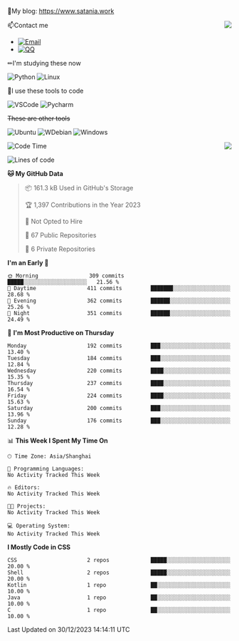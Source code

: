 📰My blog: https://www.satania.work

<img align="right" src="https://github-readme-stats.vercel.app/api/top-langs/?username=Katriell"/>

📫Contact me

* [![Email](https://img.shields.io/badge/Email-Iris@satania.work-1?style=social&logoColor=fff)](mailto:Iris@satania.work)
* [![QQ](https://img.shields.io/badge/QQ-2088839458-1?style=social&logoColor=fff)](tencent://AddContact/?fromId=45&fromSubId=1&subcmd=all&uin=2088839458&website=www.oicqzone.com)

✏I'm studying these now

![Python](https://img.shields.io/badge/-Python-blue?style=flat-square&logo=Python&logoColor=fff)
![Linux](https://img.shields.io/badge/-Linux-black?style=flat-square&logo=Linux&logoColor=fff)

🔨I use these tools to code

![VSCode](https://img.shields.io/badge/-VSCode-blue?style=flat-square&logo=visualstudiocode&logoColor=fff)
![Pycharm](https://img.shields.io/badge/-Pycharm-green?style=flat-square&logo=pycharm&logoColor=fff)

 ~~These are other tools~~

![Ubuntu](https://img.shields.io/badge/-Ubuntu-orange?style=flat-square&logo=Ubuntu&logoColor=fff)
![WDebian](https://img.shields.io/badge/-Debian-blue?style=flat-square&logo=Debian&logoColor=fff)
![Windows](https://img.shields.io/badge/-Windows-blue?style=flat-square&logo=Windows&logoColor=fff)


<img align="right" src="https://github-readme-stats-beta-amber-44.vercel.app/api?username=Katriell&show_icons=true&role=OWNER,ORGANIZATION_MEMBER,COLLABORATOR&locale=zh-my"/>

<!--START_SECTION:waka-->
![Code Time](http://img.shields.io/badge/Code%20Time-20%20mins-blue)

![Lines of code](https://img.shields.io/badge/From%20Hello%20World%20I%27ve%20Written-5.5%20thousand%20lines%20of%20code-blue)

**🐱 My GitHub Data** 

> 📦 161.3 kB Used in GitHub's Storage 
 > 
> 🏆 1,397 Contributions in the Year 2023
 > 
> 🚫 Not Opted to Hire
 > 
> 📜 67 Public Repositories 
 > 
> 🔑 6 Private Repositories 
 > 
**I'm an Early 🐤** 

```text
🌞 Morning                309 commits         █████░░░░░░░░░░░░░░░░░░░░   21.56 % 
🌆 Daytime                411 commits         ███████░░░░░░░░░░░░░░░░░░   28.68 % 
🌃 Evening                362 commits         ██████░░░░░░░░░░░░░░░░░░░   25.26 % 
🌙 Night                  351 commits         ██████░░░░░░░░░░░░░░░░░░░   24.49 % 
```
📅 **I'm Most Productive on Thursday** 

```text
Monday                   192 commits         ███░░░░░░░░░░░░░░░░░░░░░░   13.40 % 
Tuesday                  184 commits         ███░░░░░░░░░░░░░░░░░░░░░░   12.84 % 
Wednesday                220 commits         ████░░░░░░░░░░░░░░░░░░░░░   15.35 % 
Thursday                 237 commits         ████░░░░░░░░░░░░░░░░░░░░░   16.54 % 
Friday                   224 commits         ████░░░░░░░░░░░░░░░░░░░░░   15.63 % 
Saturday                 200 commits         ███░░░░░░░░░░░░░░░░░░░░░░   13.96 % 
Sunday                   176 commits         ███░░░░░░░░░░░░░░░░░░░░░░   12.28 % 
```


📊 **This Week I Spent My Time On** 

```text
🕑︎ Time Zone: Asia/Shanghai

💬 Programming Languages: 
No Activity Tracked This Week

🔥 Editors: 
No Activity Tracked This Week

🐱‍💻 Projects: 
No Activity Tracked This Week

💻 Operating System: 
No Activity Tracked This Week
```

**I Mostly Code in CSS** 

```text
CSS                      2 repos             █████░░░░░░░░░░░░░░░░░░░░   20.00 % 
Shell                    2 repos             █████░░░░░░░░░░░░░░░░░░░░   20.00 % 
Kotlin                   1 repo              ██░░░░░░░░░░░░░░░░░░░░░░░   10.00 % 
Java                     1 repo              ██░░░░░░░░░░░░░░░░░░░░░░░   10.00 % 
C                        1 repo              ██░░░░░░░░░░░░░░░░░░░░░░░   10.00 % 
```




 Last Updated on 30/12/2023 14:14:11 UTC
<!--END_SECTION:waka-->
